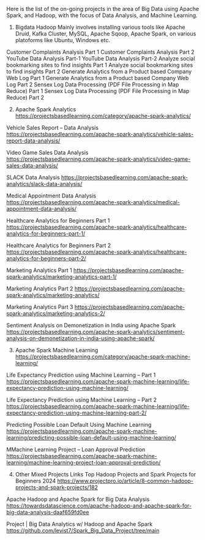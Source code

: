
Here is the list of the on-going projects in the area of Big Data using Apache Spark, and Hadoop, with the focus of Data Analysis, and Machine Learning. 


1. Bigdata Hadoop
Mainly involves installing various tools like Apache Druid, Kafka Cluster, MySQL, Apache Sqoop, Apache Spark, on various platoforms like Ubuntu, Windows etc. 

  Customer Complaints Analysis Part 1
  Customer Complaints Analysis Part 2
  YouTube Data Analysis Part-1
  YouTube Data Analysis Part-2
  Analyze social bookmarking sites to find insights Part 1
  Analyze social bookmarking sites to find insights Part 2
  Generate Analytics from a Product based Company Web Log Part 1
  Generate Analytics from a Product based Company Web Log Part 2
  Sensex Log Data Processing (PDF File Processing in Map Reduce) Part 1
  Sensex Log Data Processing (PDF File Processing in Map Reduce) Part 2


2. Apache Spark Analytics
https://projectsbasedlearning.com/category/apache-spark-analytics/
	
Vehicle Sales Report – Data Analysis
https://projectsbasedlearning.com/apache-spark-analytics/vehicle-sales-report-data-analysis/

Video Game Sales Data Analysis
https://projectsbasedlearning.com/apache-spark-analytics/video-game-sales-data-analysis/

SLACK Data Analysis
https://projectsbasedlearning.com/apache-spark-analytics/slack-data-analysis/

Medical Appointment Data Analysis
https://projectsbasedlearning.com/apache-spark-analytics/medical-appointment-data-analysis/

Healthcare Analytics for Beginners Part 1
https://projectsbasedlearning.com/apache-spark-analytics/healthcare-analytics-for-beginners-part-1/

Healthcare Analytics for Beginners Part 2
https://projectsbasedlearning.com/apache-spark-analytics/healthcare-analytics-for-beginners-part-2/

Marketing Analytics Part 1
https://projectsbasedlearning.com/apache-spark-analytics/marketing-analytics-part-1/

Marketing Analytics Part 2
https://projectsbasedlearning.com/apache-spark-analytics/marketing-analytics/

Marketing Analytics Part 3
https://projectsbasedlearning.com/apache-spark-analytics/marketing-analytics-2/

Sentiment Analysis on Demonetization in India using Apache Spark
https://projectsbasedlearning.com/apache-spark-analytics/sentiment-analysis-on-demonetization-in-india-using-apache-spark/


3. Apache Spark Machine Learning
https://projectsbasedlearning.com/category/apache-spark-machine-learning/

  Life Expectancy Prediction using Machine Learning – Part 1
  https://projectsbasedlearning.com/apache-spark-machine-learning/life-expectancy-prediction-using-machine-learning/

  Life Expectancy Prediction using Machine Learning – Part 2
  https://projectsbasedlearning.com/apache-spark-machine-learning/life-expectancy-prediction-using-machine-learning-part-2/

  Predicting Possible Loan Default Using Machine Learning
  https://projectsbasedlearning.com/apache-spark-machine-learning/predicting-possible-loan-default-using-machine-learning/

  MMachine Learning Project – Loan Approval Prediction
  https://projectsbasedlearning.com/apache-spark-machine-learning/machine-learning-project-loan-approval-prediction/


4. Other Mixed Projects Links
  Top Hadoop Projects and Spark Projects for Beginners 2024
  https://www.projectpro.io/article/8-common-hadoop-projects-and-spark-projects/182
  
  
  Apache Hadoop and Apache Spark for Big Data Analysis
  https://towardsdatascience.com/apache-hadoop-and-apache-spark-for-big-data-analysis-daaf659fd0ee
  
  
  Project | Big Data Analytics w/ Hadoop and Apache Spark
  https://github.com/levist7/Spark_Big_Data_Project/tree/main


